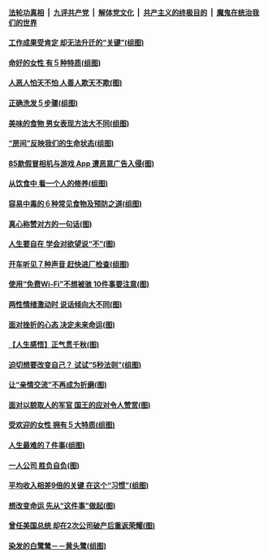 ####  [法轮功真相](../../../../basic/blob/master/README.md?t=08191713) &nbsp;|&nbsp; [九评共产党](../../../../9ping.md/blob/master/README.md?t=08191713) &nbsp;|&nbsp; [解体党文化](../../../../jtdwh.md/blob/master/README.md?t=08191713)  &nbsp;|&nbsp; [共产主义的终极目的](../../../../gczydzjmd.md/blob/master/README.md?t=08191713) &nbsp;|&nbsp; [魔鬼在统治我们的世界](../../../../mgztzwmdsj.md/blob/master/README.md?t=08191713) 

#### [工作成果受肯定 却无法升迁的“关键”(组图)](../pages/p8/904239.md?t=08191713) 

#### [命好的女性 有５种特质(组图)](../pages/p8/904008.md?t=08191713) 

#### [人恶人怕天不怕 人善人欺天不欺(图)](../pages/p8/903708.md?t=08191713) 

#### [正确洗发５步骤(组图)](../pages/p8/904066.md?t=08191713) 

#### [美味的食物 男女表现方法大不同(组图)](../pages/p8/904038.md?t=08191713) 

#### [“房间”反映我们的生命状态(组图)](../pages/p8/903625.md?t=08191713) 

#### [85款假冒相机与游戏 App 遭恶意广告入侵(图)](../pages/p8/904001.md?t=08191713) 

#### [从饮食中 看一个人的修养(组图)](../pages/p8/904020.md?t=08191713) 

#### [容易中毒的６种常见食物及预防之道(组图)](../pages/p8/904019.md?t=08191713) 

#### [真心称赞对方的一句话(图)](../pages/p8/903899.md?t=08191713) 

#### [人生要自在 学会对欲望说“不”(图)](../pages/p8/903822.md?t=08191713) 

#### [开车听见７种声音 赶快进厂检查(组图)](../pages/p8/903792.md?t=08191713) 

#### [使用“免费Wi-Fi”不想被骇 10件事要注意(图)](../pages/p8/903693.md?t=08191713) 

#### [两性情绪激动时 说话倾向大不同(图)](../pages/p8/903896.md?t=08191713) 

#### [面对挫折的心态 决定未来命运(图)](../pages/p8/903615.md?t=08191713) 

#### [【人生感悟】正气贯千秋(图)](../pages/p8/903658.md?t=08191713) 

#### [迫切想要改变自己？ 试试“5秒法则”(组图)](../pages/p8/903788.md?t=08191713) 

#### [让“亲情交流”不再成为折磨(图)](../pages/p8/903787.md?t=08191713) 

#### [面对以貌取人的军官 国王的应对令人赞赏(图)](../pages/p8/903601.md?t=08191713) 

#### [受欢迎的女性 拥有５大特质(组图)](../pages/p8/903664.md?t=08191713) 

#### [人生最难的７件事(组图)](../pages/p8/903690.md?t=08191713) 

#### [一人公司 胜负自负(图)](../pages/p8/903592.md?t=08191713) 

#### [平均收入相差9倍的关键 在这个“习惯”(组图)](../pages/p8/903609.md?t=08191713) 

#### [想改变命运 先从“这件事”做起(图)](../pages/p8/903613.md?t=08191713) 

#### [曾任美国总统 却在2次公司破产后重返荣耀(图)](../pages/p8/903065.md?t=08191713) 

#### [染发的白鹭鸶－－黄头鹭(组图)](../pages/p8/903550.md?t=08191713) 

